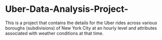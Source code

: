 # Uber-Data-Analysis-Project-
This is a project that contains the details for the Uber rides across various boroughs (subdivisions) of New York City at an hourly level and attributes associated with weather conditions at that time.
